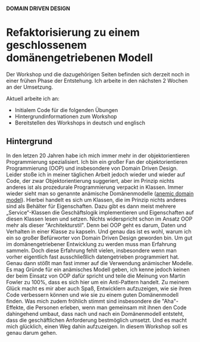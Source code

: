 #### DOMAIN DRIVEN DESIGN
# Refaktorisierung zu einem geschlossenem domänengetriebenen Modell
Der Workshop und die dazugehörigen Seiten befinden sich derzeit noch in einer frühen Phase der Entstehung.
Ich arbeite in den nächsten 2 Wochen an der Umsetzung.

Aktuell arbeite ich an:
- Initialem Code für die folgenden Übungen
- Hintergrundinformationen zum Workshop
- Bereitstellen des Workshops in deutsch und englisch 

## Hintergrund

In den letzen 20 Jahren habe ich mich immer mehr in der objektorientieren Programmierung spezialisiert. 
Ich bin ein großer Fan der objektorientieren Programmierung (OOP) und insbesondere von Domain Driven Design. 
Leider stoße ich in meiner täglichen Arbeit jedoch wieder und wieder auf Code, der zwar Objektorientierung suggeriert, aber im Prinzip nichts anderes ist als prozedurale Programmierung verpackt in Klassen.
Immer wieder sieht man so genannte anämische Domänenmodelle ([anemic domain  model](https://martinfowler.com/bliki/AnemicDomainModel.html)).
Hierbei handelt es sich um Klassen, die im Prinzip nichts anderes sind als Behälter für Eigenschaften. Dazu gibt es dann meist mehrere „Service“-Klassen die Geschäftslogik implementieren und Eigenschaften auf diesen Klassen lesen und setzen. 
Nichts widerspricht schon im Ansatz OOP mehr als dieser "Architekturstil". Denn bei OOP geht es darum, Daten und Verhalten in einer Klasse zu kapseln.
Und genau das ist es wohl, warum ich ein so großer Befürworter von Domain Driven Design geworden bin. 
Um gut im domänengetriebener Entwicklung zu werden muss man Erfahrung sammeln. 
Doch diese Erfahrung fehlt vielen, insbesondere wenn man vorher eigentlich fast ausschließlich datengetrieben programmiert hat. 
Genau dann stößt man fast immer auf die Verwendung anämischer Modelle.
Es mag Gründe für ein anämisches Modell geben, ich kenne jedoch keinen der beim Einsatz von OOP dafür spricht und teile die Meinung von Martin Fowler zu 100%, dass es sich hier um ein Anti-Pattern handelt.
Zu meinem Glück macht es mir aber auch Spaß, Entwicklern aufzuzeigen, wie sie ihren Code verbessern können und wie sie zu einem guten Domänenmodell finden.
Was mich zudem fröhlich stimmt sind insbesondere die "Aha"-Effekte, die Personen erleben, wenn man gemeinsam mit ihnen den Code dahingehend umbaut, dass nach und nach ein Domänenmodell entsteht, dass die geschäftlichen Anforderung bestmöglich umsetzt. 
Und es macht mich glücklich, einen Weg dahin aufzuzeigen.
In diesem Workshop soll es genau darum gehen.
